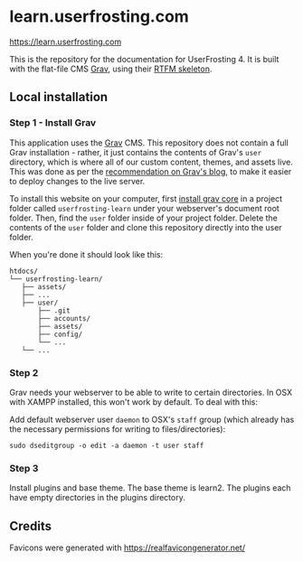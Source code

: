 # learn.userfrosting.com

https://learn.userfrosting.com

This is the repository for the documentation for UserFrosting 4.  It is built with the flat-file CMS [Grav](http://getgrav.org), using their [RTFM skeleton](https://github.com/getgrav/grav-skeleton-rtfm-site#rtfm-skeleton).

## Local installation

### Step 1 - Install Grav

This application uses the [Grav](https://learn.getgrav.org/) CMS.  This repository does not contain a full Grav installation - rather, it just contains the contents of Grav's `user` directory, which is where all of our custom content, themes, and assets live.  This was done as per the [recommendation on Grav's blog](https://getgrav.org/blog/developing-with-github-part-2), to make it easier to deploy changes to the live server.

To install this website on your computer, first [install grav core](https://getgrav.org/downloads) in a project folder called `userfrosting-learn` under your webserver's document root folder. Then, find the `user` folder inside of your project folder.  Delete the contents of the `user` folder and clone this repository directly into the user folder.

When you're done it should look like this:

```
htdocs/
└── userfrosting-learn/
   ├── assets/
   ├── ...
   ├── user/
       ├── .git
       ├── accounts/
       ├── assets/
       ├── config/
       └── ...
   └── ...

```

### Step 2

Grav needs your webserver to be able to write to certain directories.  In OSX with XAMPP installed, this won't work by default.  To deal with this:

Add default webserver user `daemon` to OSX's `staff` group (which already has the necessary permissions for writing to files/directories):

`sudo dseditgroup -o edit -a daemon -t user staff`

### Step 3

Install plugins and base theme. The base theme is learn2. The plugins each have empty directories in the plugins directory.

## Credits

Favicons were generated with https://realfavicongenerator.net/

